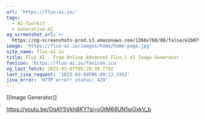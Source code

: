 ```yaml
---
url: 'https://flux-ai.io/'
tags:
  - AI-Toolkit
  - Generative-AI
og_screenshot_url: >-
  https://og-screenshots-prod.s3.amazonaws.com/1366x768/80/false/e2b07f18a002328b75dee1642feb2347272f4c255dfdbf819389abe537316ec7.jpeg
image: 'https://flux-ai.io/images/home/home-page.jpg'
site_name: flux-ai.io
title: Flux AI - Free Online Advanced Flux.1 AI Image Generator
favicon: 'https://flux-ai.io/favicon.ico'
og_last_fetch: 2025-03-07T05:20:39.779Z
last_jina_request: '2025-03-09T06:09:12.335Z'
jina_error: 'HTTP error! status: 429'
---
```

[[Image Generator]]

https://youtu.be/OqAY5VkhBKY?si=vOtM68UN1wOxkV_b
